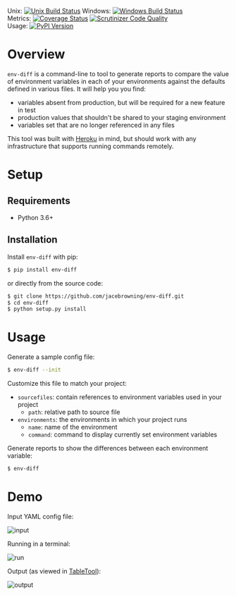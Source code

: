 Unix: [![Unix Build Status](https://img.shields.io/travis/jacebrowning/env-diff/master.svg)](https://travis-ci.org/jacebrowning/env-diff) Windows: [![Windows Build Status](https://img.shields.io/appveyor/ci/jacebrowning/env-diff/master.svg)](https://ci.appveyor.com/project/jacebrowning/env-diff)<br>Metrics: [![Coverage Status](https://img.shields.io/coveralls/jacebrowning/env-diff/master.svg)](https://coveralls.io/r/jacebrowning/env-diff) [![Scrutinizer Code Quality](https://img.shields.io/scrutinizer/g/jacebrowning/env-diff.svg)](https://scrutinizer-ci.com/g/jacebrowning/env-diff/?branch=master)<br>Usage: [![PyPI Version](https://img.shields.io/pypi/v/env-diff.svg)](https://pypi.python.org/pypi/env-diff)

# Overview

`env-diff` is a command-line to tool to generate reports to compare the value of environment variables in each of your environments against the defaults defined in various files. It will help you you find:

- variables absent from production, but will be required for a new feature in test
- production values that shouldn't be shared to your staging environment
- variables set that are no longer referenced in any files

This tool was built with [Heroku](https://www.heroku.com/continuous-delivery) in mind, but should work with any infrastructure that supports running commands remotely.

# Setup

## Requirements

* Python 3.6+

## Installation

Install `env-diff` with pip:

```sh
$ pip install env-diff
```

or directly from the source code:

```sh
$ git clone https://github.com/jacebrowning/env-diff.git
$ cd env-diff
$ python setup.py install
```

# Usage

Generate a sample config file:

```sh
$ env-diff --init
```

Customize this file to match your project:

- `sourcefiles`: contain references to environment variables used in your project
    + `path`: relative path to source file
- `environments`: the environments in which your project runs
    + `name`: name of the environment
    + `command`: command to display currently set environment variables

Generate reports to show the differences between each environment variable:

```sh
$ env-diff
```

# Demo

Input YAML config file:

![input](https://raw.githubusercontent.com/jacebrowning/env-diff/master/docs/demo/input.png)

Running in a terminal:

![run](https://raw.githubusercontent.com/jacebrowning/env-diff/master/docs/demo/run.png)

Output (as viewed in [TableTool](https://github.com/jakob/TableTool)):

![output](https://raw.githubusercontent.com/jacebrowning/env-diff/master/docs/demo/output.png)




